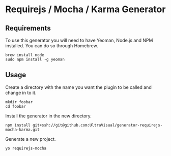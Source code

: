# Requirejs / Mocha / Karma Generator

## Requirements
To use this generator you will need to have Yeoman, Node.js and NPM installed. You can do so through Homebrew.

	brew install node
	sudo npm install -g yeoman

## Usage

Create a directory with the name you want the plugin to be called and change in to it.

	mkdir foobar
	cd foobar

Install the generator in the new directory.

	npm install git+ssh://git@github.com:UltraVisual/generator-requirejs-mocha-karma.git

Generate a new project.

	yo requirejs-mocha